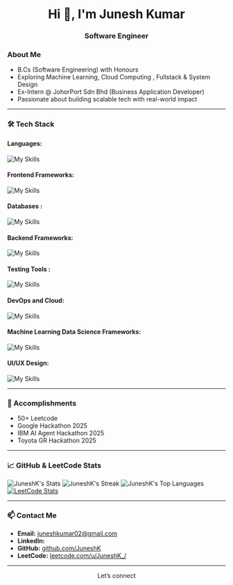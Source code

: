 <h1 align="center">Hi 👋, I'm Junesh Kumar</h1>
<h3 align="center"> Software Engineer</h3>


### About Me
-  B.Cs (Software Engineering) with Honours 
-  Exploring Machine Learning, Cloud Computing , Fullstack & System Design  
-  Ex-Intern @ JohorPort Sdn Bhd (Business Application Developer)
-  Passionate about building scalable tech with real-world impact

---

### 🛠️ Tech Stack

#### Languages:
![My Skills](https://skillicons.dev/icons?i=js,html,css,java,cpp,python,typescript,php)  
    

#### Frontend Frameworks:
![My Skills](https://skillicons.dev/icons?i=react,spring,nextjs,vue,threejs,materialui,tailwindcss,bootstrap,angular) 


#### Databases :
![My Skills](https://skillicons.dev/icons?i=mysql,mongodb,postgresql,redis) 

    
#### Backend Frameworks:
![My Skills](https://skillicons.dev/icons?i=nodejs,express,django,firebase) 


#### Testing Tools :
![My Skills](https://skillicons.dev/icons?i=selenium,jest,cypress) 

    
#### DevOps and Cloud:
![My Skills](https://skillicons.dev/icons?i=docker,kubernetes,githubactions,aws,azure,gcp,jenkins) 

    
#### Machine Learning Data Science Frameworks:
![My Skills](https://skillicons.dev/icons?i=tensorflow,opencv,sqlite,pytorch,sklearn) 

    
#### UI/UX Design:
![My Skills](https://skillicons.dev/icons?i=figma) 

---


### 🏅 Accomplishments
- 50+ Leetcode
- Google Hackathon 2025
- IBM AI Agent Hackathon 2025
- Toyota GR Hackathon 2025

---

### 📈 GitHub & LeetCode Stats

![JuneshK's Stats](https://github-readme-stats.vercel.app/api?username=JuneshK&theme=vue-dark&show_icons=true&hide_border=true&count_private=false)
![JuneshK's Streak](https://github-readme-streak-stats.herokuapp.com/?user=JuneshK&theme=vue-dark&hide_border=true)
![JuneshK's Top Languages](https://github-readme-stats.vercel.app/api/top-langs/?username=JuneshK&theme=vue-dark&show_icons=true&hide_border=true&layout=compact)
[![LeetCode Stats](https://leetcard.jacoblin.cool/JuneshK?theme=dark&font=Fira%20Code&ext=heatmap)](https://leetcode.com/u/JuneshK/)



---

### 📫 Contact Me

-  **Email:** juneshkumar02@gmail.com    
-  **LinkedIn:** 
-  **GitHub:** [github.com/JuneshK](https://github.com/JuneshK)  
-  **LeetCode:** [leetcode.com/u/JuneshK_/](https://leetcode.com/u/JuneshK/)

---

<div align="center"> Let’s connect </div>
